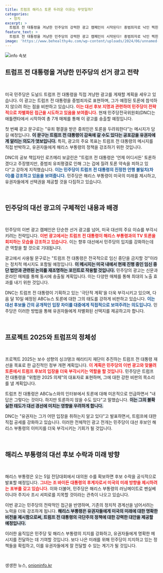 ```yaml
---
title: 트럼프 해리스 토론 두려운 이유는 무엇일까?
categories:
  - 정치
excerpt: >
  트럼프 전 대통령을 겨냥한 민주당의 강력한 광고 캠페인이 시작된다! 중범죄자로 낙인 찍힌 그는 다음 달 ABC뉴스 토론에 출격할까? 유권자들이 그의 진짜 얼굴을 알게 될 수 있을까? 클릭해 궁금증을 밝혀보세요!
feature_text: >
  트럼프 전 대통령을 겨냥한 민주당의 강력한 광고 캠페인이 시작된다! 중범죄자로 낙인 찍힌 그는 다음 달 ABC뉴스 토론에 출격할까? 유권자들이 그의 진짜 얼굴을 알게 될 수 있을까? 클릭해 궁금증을 밝혀보세요!
image: 'https://www.behealthy4u.com/wp-content/uploads/2024/06/unnamed-file.png'
---
```


<p><img src="https://www.behealthy4u.com/wp-content/uploads/2024/06/unnamed-file.png" alt="info 속보" /></p>

<h2 data-ke-size="size26">트럼프 전 대통령을 겨냥한 민주당의 선거 광고 전략</h2>

<p data-ke-size="size16">&nbsp;</p>

<p>미국 민주당은 도널드 트럼프 전 대통령을 직접 겨냥한 광고를 게재할 계획을 세우고 있습니다. 이 광고는 트럼프 전 대통령을 중범죄자로 표현하며, 그가 예정된 토론에 참석하지 않으려 하는 점을 비판하고 있습니다. <b><span style="color: #ee2323;">이는 대선 후보 지명과 관련하여 민주당이 전략적으로 차별화된 접근을 시도하고 있음을 보여줍니다.</span></b> 현재 민주당전국위원회(DNC)는 애틀랜타에서 시작하여 총 7개 매체를 통해 이 광고를 송출할 예정입니다. </p>

<p>첫 번째 광고 문구로는 "유죄 평결을 받은 중죄인은 토론을 두려워한다"는 메시지가 담길 예정입니다. <b><span style="background-color: #21538527;">이 문구는 트럼프 전 대통령이 감옥에 갈 수도 있다는 공포감을 유권자에게 알리는 의도가 엿보입니다.</span></b> 특히, 광고의 주요 목표는 트럼프 전 대통령의 메시지를 직접 반박하고, 유권자들에게 해리스 부통령의 정책을 강조하기 위한 것입니다. </p>

<p>DNC의 공보 책임자인 로즈메리 보글린은 "트럼프 전 대통령은 '언제 어디서든' 토론하겠다고 주장했지만, 중범죄 유죄평결로 인해 그는 겁에 질려 토론 약속을 피하고 있다"고 강하게 지적했습니다. <b><span style="color: #1a5490;">이는 민주당이 트럼프 전 대통령의 진정한 언행 불일치(차이)를 강조하고 있음을 보여줍니다.</span></b> 민주당은 해리스 부통령이 미국의 미래를 제시하고, 유권자들에게 선택권을 제공할 것을 다짐하고 있습니다.</p>

<p data-ke-size="size16">&nbsp;</p>

<h2 data-ke-size="size26">민주당의 대선 광고의 구체적인 내용과 배경</h2>

<p data-ke-size="size16">&nbsp;</p>

<p>민주당의 이번 광고 캠페인은 단순한 선거 광고를 넘어, 미국 대선의 주요 이슈를 부각시키려는 전략입니다. <b><span style="color: #ee2323;">이번 광고에서는 트럼프 전 대통령이 해리스 부통령과의 TV 토론을 회피하는 모습을 강조하고 있습니다.</span></b> 이는 향후 대선에서 민주당의 입지를 강화하는데 큰 역할을 할 것으로 기대됩니다.</p>

<p>광고에서 사용될 문구로는 "트럼프 전 대통령은 전국적으로 임신 중단을 금지할 것"이라는 정치적 메시지도 포함될 예정입니다. <b><span style="background-color: #21538527;">이 메시지는 미국 내에서 현재 진행 중인 임신 중단 법안과 관련된 논의를 재조명하는 포인트로 작용할 것입니다.</span></b> 민주당의 광고는 신문과 온라인 매체를 통해 동시에 송출될 계획입니다. 이는 다양한 매체를 통해 최대의 노출 효과를 내기 위한 것입니다.</p>

<p>DNC는 트럼프 전 대통령이 기획하고 있는 '극단적 계획'을 더욱 부각시키고 있으며, 다음 달 10일 예정된 ABC뉴스 토론에 대한 그의 태도를 강하게 비판하고 있습니다. <b><span style="color: #1a5490;">이는 대선 후보들 간의 공개적인 입장 차이를 대중에게 직접적으로 보여주려는 의도입니다.</span></b> 민주당은 이러한 방법을 통해 유권자들에게 차별화된 선택지를 제공하고자 합니다.</p>

<p data-ke-size="size16">&nbsp;</p>

<h2 data-ke-size="size26">프로젝트 2025와 트럼프의 정체성</h2>

<p data-ke-size="size16">&nbsp;</p>

<p>프로젝트 2025는 보수 성향의 싱크탱크 헤리티지 재단이 추진하는 트럼프 전 대통령 재선을 목표로 한 급진적인 정부 개편 계획입니다. <b><span style="color: #ee2323;">이 계획은 민주당의 이번 광고와 맞물려 토론에서 트럼프 후보의 입장을 더욱 부각시키는 역할을 할 것입니다.</span></b> 민주당은 트럼프 전 대통령을 "위험한 2025 의제"의 대표자로 표현하며, 그에 대한 강한 비판의 목소리를 낼 계획입니다.</p>

<p>트럼프 전 대통령은 ABC뉴스와의 인터뷰에서 토론에 대해 미온적으로 언급하면서 "내 답은 그렇다는 것이다. 하지만 토론하지 않을 수도 있다"고 말했습니다. <b><span style="background-color: #21538527;">이는 그의 불확실한 태도가 대선 경선에 미치는 영향을 우려하게 합니다.</span></b> </p>

<p>DNC는 "유권자는 그가 어떤 입장을 취하는지 알고 있다"고 발표하면서, 트럼프에 대한 직접 공세를 강화하고 있습니다. 이러한 전체적인 광고 전개는 민주당이 대선 후보인 해리스 부통령의 이미지를 더욱 부각시키는 기회가 될 것입니다.</p>

<p data-ke-size="size16">&nbsp;</p>

<h2 data-ke-size="size26">해리스 부통령의 대선 후보 수락과 미래 방향</h2>

<p data-ke-size="size16">&nbsp;</p>

<p>해리스 부통령은 오는 5일 전당대회에서 대의원 수를 확보하면 후보 수락을 공식적으로 발표할 예정입니다. <b><span style="color: #ee2323;">그녀는 조 바이든 대통령의 후계자로서 미국의 미래 방향을 제시하려는 포부를 갖고 있습니다.</span></b> 이와 더불어, 민주당은 해리스 부통령의 러닝메이트로 펜실베이니아 주지사 조시 셔피로를 지목할 것이라는 관측이 나오고 있습니다.</p>

<p>이번 광고는 민주당의 전략적인 접근을 반영하며, 기존의 정치적 경계선을 넘어서려는 노력을 더욱 강조하게 됩니다. <b><span style="background-color: #21538527;">해리스 부통령은 유권자들에게 미국의 미래에 대한 명확한 비전을 제시함으로써, 트럼프 전 대통령의 극단주의 정책에 대한 강력한 대안을 제공할 예정입니다.</span></b> </p>

<p>이러한 움직임은 민주당 및 해리스 부통령의 지지를 강화하고, 유권자들에게 명확한 메시지를 전달하는 데 기여할 것입니다. 보다 나은 미래를 위해 민주당이 지지하고 있는 정책들을 확립하고, 이를 유권자들에게 잘 전달할 수 있는 계기가 될 것입니다.</p>

<p data-ke-size="size16">&nbsp;</p>
생생한 뉴스, <a href="https://onioninfo.kr" rel="dofollow">onioninfo.kr</a>


